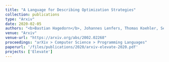 ```yaml
---
title: "A Language for Describing Optimization Strategies"
collection: publications
type: "Arxiv"
date: 2020-02-05
authors: "<b>Bastian Hagedorn</b>, Johannes Lenfers, Thomas Koehler, Sergei Gorlatch, and Michel Steuwer"
venue: "Arxiv"
venue-url: "https://arxiv.org/abs/2002.02268"
proceedings: "arXiv > Computer Science > Programming Languages"
paperurl: '/files/publications/2020/arxiv-elevate-2020.pdf'
projects: ['Elevate']
---
```


